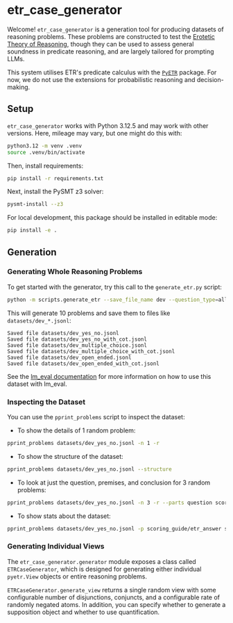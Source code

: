 # etr_case_generator

Welcome! `etr_case_generator` is a generation tool for producing datasets of reasoning problems. These problems are constructed to test the [Erotetic Theory of Reasoning](https://academic.oup.com/book/45443), though they can be used to assess general soundness in predicate reasoning, and are largely tailored for prompting LLMs.

This system utilises ETR's predicate calculus with the [`PyETR`](https://github.com/Oxford-HAI-Lab/PyETR) package. For now, we do not use the extensions for probabilistic reasoning and decision-making.

## Setup

`etr_case_generator` works with Python 3.12.5 and may work with other versions. Here, mileage may vary, but one might do this with:

```bash
python3.12 -m venv .venv
source .venv/bin/activate
```

Then, install requirements:

```bash
pip install -r requirements.txt
```

Next, install the PySMT z3 solver:
```bash
pysmt-install --z3
```

For local development, this package should be installed in editable mode:
```bash
pip install -e .
```

## Generation

### Generating Whole Reasoning Problems

To get started with the generator, try this call to the `generate_etr.py` script:

```bash
python -m scripts.generate_etr --save_file_name dev --question_type=all --generate_function=random_etr_problem -n 10
```

This will generate 10 problems and save them to files like `datasets/dev_*.jsonl`:
```
Saved file datasets/dev_yes_no.jsonl
Saved file datasets/dev_yes_no_with_cot.jsonl
Saved file datasets/dev_multiple_choice.jsonl
Saved file datasets/dev_multiple_choice_with_cot.jsonl
Saved file datasets/dev_open_ended.jsonl
Saved file datasets/dev_open_ended_with_cot.jsonl
```

See the [lm_eval documentation](lm_eval/tasks/README.md) for more information on how to use this dataset with lm_eval.

### Inspecting the Dataset

You can use the `pprint_problems` script to inspect the dataset:

- To show the details of 1 random problem:
```bash
pprint_problems datasets/dev_yes_no.jsonl -n 1 -r
```

- To show the structure of the dataset:
```bash
pprint_problems datasets/dev_yes_no.jsonl --structure
```

- To look at just the question, premises, and conclusion for 3 random problems:
```bash
pprint_problems datasets/dev_yes_no.jsonl -n 3 -r --parts question scoring_guide/premises scoring_guide/question_conclusion
```

- To show stats about the dataset:
```bash
pprint_problems datasets/dev_yes_no.jsonl -p scoring_guide/etr_answer scoring_guide/logically_correct_answer --stats --full_combinatoric
```

### Generating Individual Views

The `etr_case_generator.generator` module exposes a class called `ETRCaseGenerator`,
which is designed for generating either individual `pyetr.View` objects or entire
reasoning problems.

`ETRCaseGenerator.generate_view` returns a single random view with some configurable
number of disjunctions, conjuncts, and a configurable rate of randomly negated atoms. In
addition, you can specify whether to generate a supposition object and whether to use
quantification.
